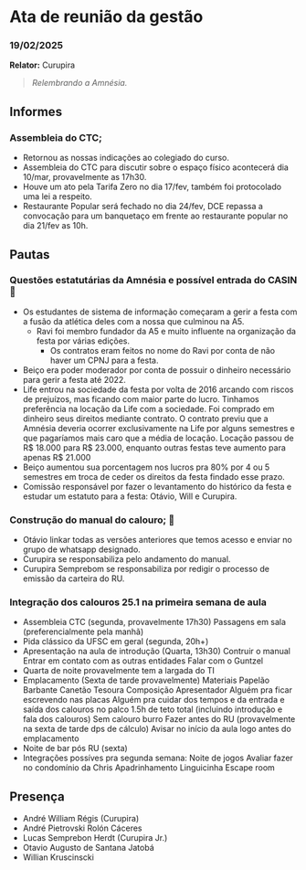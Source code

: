 # Ata de reunião da gestão 
### 19/02/2025

**Relator:** Curupira
> *Relembrando a Amnésia.*

## Informes

### Assembleia do CTC;
- Retornou as nossas indicações ao colegiado do curso.
- Assembleia do CTC para discutir sobre o espaço físico acontecerá dia 10/mar, provavelmente as 17h30.
- Houve um ato pela Tarifa Zero no dia 17/fev, também foi protocolado uma lei a respeito. 
- Restaurante Popular será fechado no dia 24/fev, DCE repassa a convocação para um banquetaço em frente ao restaurante popular no dia 21/fev as 10h.

## Pautas
### Questões estatutárias da Amnésia e possível entrada do CASIN🍻
- Os estudantes de sistema de informação começaram a gerir a festa com a fusão da atlética deles com a nossa que culminou na A5.
    - Ravi foi membro fundador da A5 e muito influente na organização da festa por várias edições.
        - Os contratos eram feitos no nome do Ravi por conta de não haver um CPNJ para a festa.
- Beiço era poder moderador por conta de possuir o dinheiro necessário para gerir a festa até 2022.
- Life entrou na sociedade da festa por volta de 2016 arcando com riscos de prejuízos, mas ficando com maior parte do lucro.
    Tinhamos preferência na locação da Life com a sociedade.
    Foi comprado em dinheiro seus direitos mediante contrato.
    O contrato previu que a Amnésia deveria ocorrer exclusivamente na Life por alguns semestres e que pagaríamos mais caro que a média de locação.
        Locação passou de R\$ 18.000 para R\$ 23.000, enquanto outras festas teve aumento para apenas R\$ 21.000
- Beiço aumentou sua porcentagem nos lucros pra 80% por 4 ou 5 semestres em troca de ceder os direitos da festa findado esse prazo.
- Comissão responsável por fazer o levantamento do histórico da festa e estudar um estatuto para a festa: Otávio, Will e Curupira.

### Construção do manual do calouro; 📃
- Otávio linkar todas as versões anteriores que temos acesso e enviar no grupo de whatsapp designado.
- Curupira se responsabiliza pelo andamento do manual.
- Curupira Semprebom se responsabiliza por redigir o processo de emissão da carteira do RU.


### Integração dos calouros 25.1 na primeira semana de aula
- Assembleia CTC (segunda, provavelmente 17h30)
    Passagens em sala (preferencialmente pela manhã)
- Pida clássico da UFSC em geral (segunda, 20h+)
- Apresentação na aula de introdução (Quarta, 13h30)
    Contruir o manual
    Entrar em contato com as outras entidades
    Falar com o Guntzel
- Quarta de noite provavelmente tem a largada do TI
- Emplacamento (Sexta de tarde provavelmente)
    Materiais
        Papelão
        Barbante
        Canetão
        Tesoura
    Composição
        Apresentador
        Alguém pra ficar escrevendo nas placas
        Alguém pra cuidar dos tempos e da entrada e saída dos calouros no palco
    1.5h de teto total (incluindo introdução e fala dos calouros)
    Sem calouro burro
    Fazer antes do RU (provavelmente na sexta de tarde dps de cálculo)
    Avisar no início da aula logo antes do emplacamento
- Noite de bar pós RU (sexta)
- Integrações possíves pra segunda semana:
    Noite de jogos
        Avaliar fazer no condomínio da Chris
    Apadrinhamento
    Linguicinha
    Escape room

## Presença
- André William Régis (Curupira)
- André Pietrovski Rolón Cáceres
- Lucas Semprebon Herdt (Curupira Jr.)
- Otavio Augusto de Santana Jatobá
- Willian Kruscinscki
